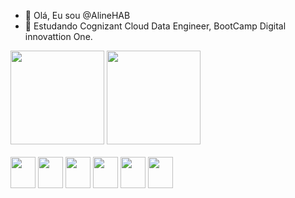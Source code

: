 - 👋 Olá, Eu sou @AlineHAB
- 🌱 Estudando Cognizant Cloud Data Engineer, BootCamp Digital innovattion One.

<div>

 <img height="150cm"  src="https://github-readme-stats.vercel.app/api?username=AlineHAB&show_icons=true&theme=radical" />
 <img height="150cm" src="https://github-readme-stats.vercel.app/api/top-langs/?username=AlineHAB&layout=compact&theme=radical" />
 
</div>

<div style="display: inline_block"><br>
   <link rel="stylesheet"  href="https://cdn.jsdelivr.net/gh/devicons/devicon@v2.14.0/devicon.min.css">
   <img height="50"  width="40" src="https://cdn.jsdelivr.net/gh/devicons/devicon/icons/html5/html5-original.svg" />
   <img height="50"  width="40" src="https://cdn.jsdelivr.net/gh/devicons/devicon/icons/css3/css3-original.svg" />
   <img height="50"  width="40" src="https://cdn.jsdelivr.net/gh/devicons/devicon/icons/python/python-original-wordmark.svg" />
   <img height="50"  width="40" src="https://cdn.jsdelivr.net/gh/devicons/devicon/icons/c/c-original.svg" />
   <img height="50"  width="40" src="https://cdn.jsdelivr.net/gh/devicons/devicon/icons/bootstrap/bootstrap-original.svg" />
   <img height="50"  width="40" src="https://cdn.jsdelivr.net/gh/devicons/devicon/icons/linux/linux-original.svg" />
</div>



